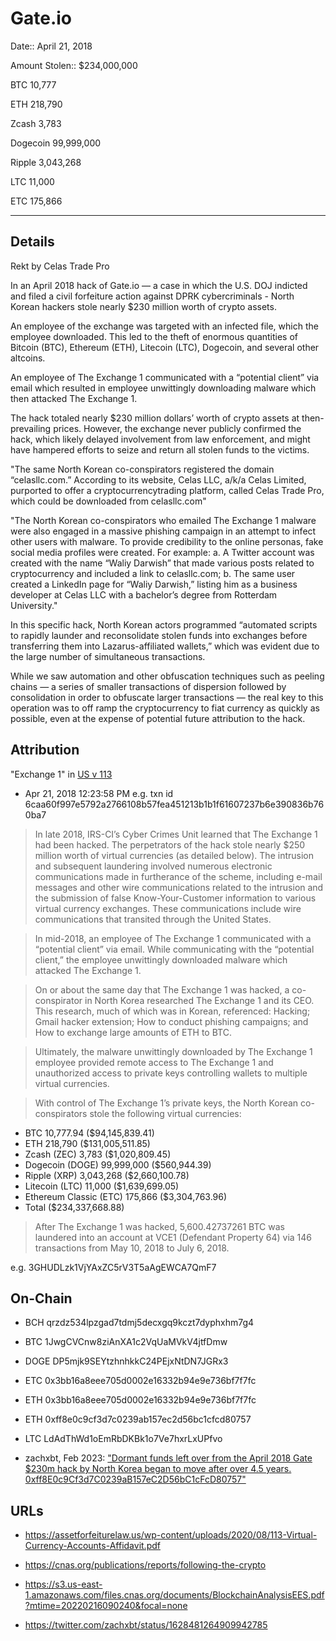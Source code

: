 # Gate.io

Date:: April 21, 2018

Amount Stolen:: $234,000,000

BTC 10,777 

ETH 218,790 

Zcash 3,783 

Dogecoin 99,999,000 

Ripple 3,043,268 

LTC 11,000 

ETC 175,866


---


## Details 

Rekt by Celas Trade Pro

In an April 2018 hack of Gate.io — a case in which the  U.S. DOJ indicted and filed a civil forfeiture action against DPRK cybercriminals - North Korean hackers stole nearly $230 million worth of crypto assets. 

An employee of the exchange was targeted with an infected file, which the employee downloaded. This led to the theft of enormous quantities of Bitcoin (BTC), Ethereum (ETH), Litecoin (LTC), Dogecoin, and several other altcoins. 

An employee of The Exchange 1 communicated with a “potential client” via email which resulted in employee unwittingly downloading malware which then attacked The Exchange 1. 

The hack totaled nearly $230 million dollars’ worth of crypto assets at then-prevailing prices. However, the exchange never publicly confirmed the hack, which likely delayed involvement from law enforcement, and might have hampered efforts to seize and return all stolen funds to the victims.

"The same North Korean co-conspirators registered the domain “celasllc.com.” According to its website, Celas LLC, a/k/a Celas Limited, purported to offer a cryptocurrencytrading platform, called Celas Trade Pro, which could be downloaded from celasllc.com"

"The North Korean co-conspirators who emailed The Exchange 1 malware were also engaged in a massive phishing campaign in an attempt to infect other users with malware. To provide credibility to the online personas, fake social media profiles were created. For example: a. A Twitter account was created with the name “Waliy Darwish” that made various posts related to cryptocurrency and included a link to celasllc.com; b. The same user created a LinkedIn page for “Waliy Darwish,” listing him as a business developer at Celas LLC with a bachelor’s degree from Rotterdam University."

In this specific hack, North Korean actors programmed “automated scripts to rapidly launder and reconsolidate stolen funds into exchanges before transferring them into Lazarus-affiliated wallets,” which was evident due to the large number of simultaneous transactions. 

While we saw automation and other obfuscation techniques such as peeling chains — a series of smaller transactions of dispersion followed by consolidation in order to obfuscate larger transactions — the real key to this operation was to off ramp the cryptocurrency to fiat currency as quickly as possible, even at the expense of potential future attribution to the hack.


## Attribution

"Exchange 1" in [US v 113](https://github.com/tayvano/lazarus-bluenoroff-research/blob/main/pdfs/2020-03-02_USA-v-113_yinyin_complaint-cv-606.pdf)

- Apr 21, 2018 12:23:58 PM e.g. txn id 6caa60f997e5792a2766108b57fea451213b1b1f61607237b6e390836b760ba7

> In late 2018, IRS-CI’s Cyber Crimes Unit learned that The Exchange 1 had been hacked. The perpetrators of the hack stole nearly $250 million worth of virtual currencies (as detailed below). The intrusion and subsequent laundering involved numerous electronic communications made in furtherance of the scheme, including e-mail messages and other wire communications related to the intrusion and the submission of false Know-Your-Customer information to various virtual currency exchanges. These communications include wire communications that transited through the United States.

> In mid-2018, an employee of The Exchange 1 communicated with a “potential client” via email. While communicating with the “potential client,” the employee unwittingly downloaded malware which attacked The Exchange 1.

> On or about the same day that The Exchange 1 was hacked, a co-conspirator in North Korea researched The Exchange 1 and its CEO. This research, much of which was in Korean, referenced: Hacking; Gmail hacker extension; How to conduct phishing campaigns; and How to exchange large amounts of ETH to BTC.

> Ultimately, the malware unwittingly downloaded by The Exchange 1 employee provided remote access to The Exchange 1 and unauthorized access to private keys controlling wallets to multiple virtual currencies. 

> With control of The Exchange 1’s private keys, the North Korean co-conspirators stole the following virtual currencies:

- BTC 10,777.94 ($94,145,839.41)
- ETH 218,790 ($131,005,511.85)
- Zcash (ZEC) 3,783 ($1,020,809.45)
- Dogecoin (DOGE) 99,999,000 ($560,944.39)
- Ripple (XRP) 3,043,268 ($2,660,100.78)
- Litecoin (LTC) 11,000 ($1,639,699.05)
- Ethereum Classic (ETC) 175,866 ($3,304,763.96)
- Total ($234,337,668.88)


> After The Exchange 1 was hacked, 5,600.42737261 BTC was laundered into an account at VCE1 (Defendant Property 64) via 146 transactions from May 10, 2018 to July 6, 2018.

e.g. 3GHUDLzk1VjYAxZC5rV3T5aAgEWCA7QmF7


## On-Chain


- BCH qrzdz534lpzgad7tdmj5decxgq9kczt7dyphxhm7g4

- BTC 1JwgCVCnw8ziAnXA1c2VqUaMVkV4jtfDmw

- DOGE DP5mjk9SEYtzhnhkkC24PEjxNtDN7JGRx3

- ETC 0x3bb16a8eee705d0002e16332b94e9e736bf7f7fc

- ETH 0x3bb16a8eee705d0002e16332b94e9e736bf7f7fc

- ETH 0xff8e0c9cf3d7c0239ab157ec2d56bc1cfcd80757

- LTC LdAdThWd1oEmRbDKBk1o7Ve7hxrLxUPfvo

- zachxbt, Feb 2023: ["Dormant funds left over from the April 2018 Gate $230m hack by North Korea began to move after over 4.5 years. 0xff8E0c9Cf3d7C0239aB157eC2D56bC1cFcD80757"](https://twitter.com/zachxbt/status/1628481264909942785)



## URLs

- https://assetforfeiturelaw.us/wp-content/uploads/2020/08/113-Virtual-Currency-Accounts-Affidavit.pdf

- https://cnas.org/publications/reports/following-the-crypto

- https://s3.us-east-1.amazonaws.com/files.cnas.org/documents/BlockchainAnalysisEES.pdf?mtime=20220216090240&focal=none

- https://twitter.com/zachxbt/status/1628481264909942785
